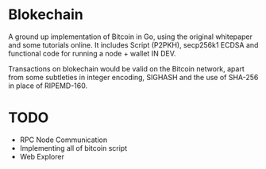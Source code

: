 # Blokechain

A ground up implementation of Bitcoin in Go, using the original whitepaper and some tutorials online. It includes Script (P2PKH), secp256k1 ECDSA and functional code for running a node + wallet IN DEV.

Transactions on blokechain would be valid on the Bitcoin network, apart from some subtleties in integer encoding, SIGHASH and the use of SHA-256 in place of RIPEMD-160.

# TODO
- RPC Node Communication
- Implementing all of bitcoin script
- Web Explorer